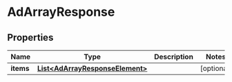 

# AdArrayResponse

## Properties

Name | Type | Description | Notes
------------ | ------------- | ------------- | -------------
**items** | [**List&lt;AdArrayResponseElement&gt;**](AdArrayResponseElement.md) |  |  [optional]




